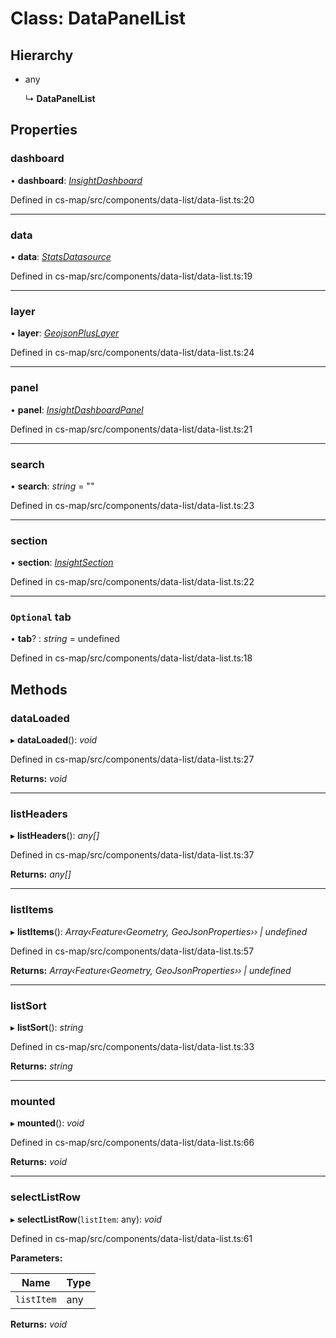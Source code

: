 # Class: DataPanelList

## Hierarchy

* any

  ↳ **DataPanelList**

## Properties

###  dashboard

• **dashboard**: *[InsightDashboard](../interfaces/_cs_data_src_interfaces_insight_.insightdashboard.md)*

Defined in cs-map/src/components/data-list/data-list.ts:20

___

###  data

• **data**: *[StatsDatasource](_cs_map_src_datasources_stats_datasource_.statsdatasource.md)*

Defined in cs-map/src/components/data-list/data-list.ts:19

___

###  layer

• **layer**: *[GeojsonPlusLayer](_cs_map_src_layers_geojson_plus_layer_.geojsonpluslayer.md)*

Defined in cs-map/src/components/data-list/data-list.ts:24

___

###  panel

• **panel**: *[InsightDashboardPanel](../interfaces/_cs_data_src_interfaces_insight_.insightdashboardpanel.md)*

Defined in cs-map/src/components/data-list/data-list.ts:21

___

###  search

• **search**: *string* = ""

Defined in cs-map/src/components/data-list/data-list.ts:23

___

###  section

• **section**: *[InsightSection](../interfaces/_cs_data_src_interfaces_insight_.insightsection.md)*

Defined in cs-map/src/components/data-list/data-list.ts:22

___

### `Optional` tab

• **tab**? : *string* =  undefined

Defined in cs-map/src/components/data-list/data-list.ts:18

## Methods

###  dataLoaded

▸ **dataLoaded**(): *void*

Defined in cs-map/src/components/data-list/data-list.ts:27

**Returns:** *void*

___

###  listHeaders

▸ **listHeaders**(): *any[]*

Defined in cs-map/src/components/data-list/data-list.ts:37

**Returns:** *any[]*

___

###  listItems

▸ **listItems**(): *Array‹Feature‹Geometry, GeoJsonProperties›› | undefined*

Defined in cs-map/src/components/data-list/data-list.ts:57

**Returns:** *Array‹Feature‹Geometry, GeoJsonProperties›› | undefined*

___

###  listSort

▸ **listSort**(): *string*

Defined in cs-map/src/components/data-list/data-list.ts:33

**Returns:** *string*

___

###  mounted

▸ **mounted**(): *void*

Defined in cs-map/src/components/data-list/data-list.ts:66

**Returns:** *void*

___

###  selectListRow

▸ **selectListRow**(`listItem`: any): *void*

Defined in cs-map/src/components/data-list/data-list.ts:61

**Parameters:**

Name | Type |
------ | ------ |
`listItem` | any |

**Returns:** *void*
